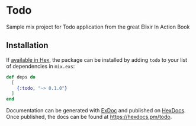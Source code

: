 # Todo

Sample mix project for Todo application from the great Elixir In Action Book

## Installation

If [available in Hex](https://hex.pm/docs/publish), the package can be installed
by adding `todo` to your list of dependencies in `mix.exs`:

```elixir
def deps do
  [
    {:todo, "~> 0.1.0"}
  ]
end
```

Documentation can be generated with [ExDoc](https://github.com/elixir-lang/ex_doc)
and published on [HexDocs](https://hexdocs.pm). Once published, the docs can
be found at <https://hexdocs.pm/todo>.
